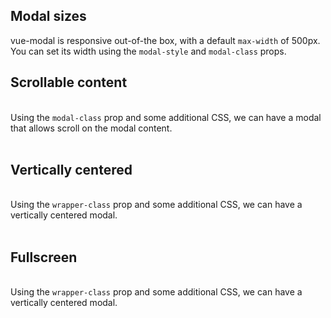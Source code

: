 ## Modal sizes

vue-modal is responsive out-of-the box, with a default <code>max-width</code> of 500px.  
You can set its width using the <code>modal-style</code> and <code>modal-class</code> props.

<vue-example file="customizing/responsive" class="mb-4" />

## Scrollable content
<br />
Using the <code>modal-class</code> prop and some additional CSS, 
we can have a modal that allows scroll on the modal content.
<br />
<br />

<vue-example file="customizing/scrollable-content" class="mb-4" />

## Vertically centered
<br />
Using the <code>wrapper-class</code> prop and some additional CSS, 
we can have a vertically centered modal.
<br />
<br />

<vue-example file="customizing/vertically-centered" class="mb-4" />

## Fullscreen
<br />
Using the <code>wrapper-class</code> prop and some additional CSS, 
we can have a vertically centered modal.
<br />
<br />

<vue-example file="customizing/fullscreen" class="mb-4" />